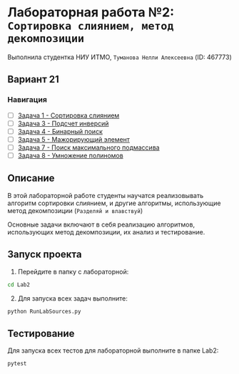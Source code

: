 # Лабораторная работа №2: `Сортировка слиянием, метод декомпозиции`
Выполнила студентка НИУ ИТМО, `Туманова Нелли Алексеевна` (ID: 467773)

## Вариант 21
### Навигация

- [ ] [Задача 1 - Сортировка слиянием](Task1/README.md)
- [ ] [Задача 3 - Подсчет инверсий](Task3/README.md)
- [ ] [Задача 4 - Бинарный поиск](Task4/README.md)
- [ ] [Задача 5 - Мажорирующий элемент](Task5/README.md)
- [ ] [Задача 7 - Поиск максимального подмассива](Task7/README.md)
- [ ] [Задача 8 - Умножение полиномов](Task8/README.md)

## Описание
В этой лабораторной работе студенты научатся реализовывать алгоритм сортировки слиянием, 
и другие алгоритмы, использующие метод декомпозиции (`Разделяй и влавствуй`)

Основные задачи включают в себя реализацию алгоритмов, использующих метод декомпозиции, 
их анализ и тестирование.

## Запуск проекта
1. Перейдите в папку с лабораторной:
```bash
cd Lab2
```

2. Для запуска всех задач выполните:
```bash
python RunLabSources.py
```


## Тестирование
Для запуска всех тестов для лабораторной выполните в папке Lab2:
```bash
pytest 
```
